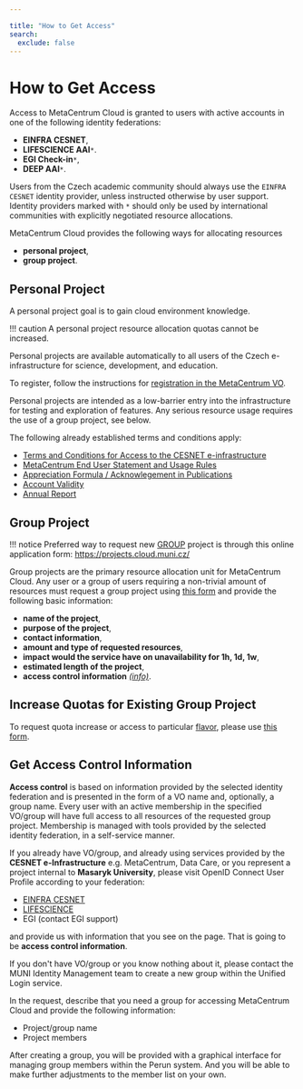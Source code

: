 ```yaml
---

title: "How to Get Access"
search:
  exclude: false
---
```


# How to Get Access

Access to MetaCentrum Cloud is granted to users
with active accounts in one of the following identity federations:

* __EINFRA CESNET__,
* __LIFESCIENCE AAI__`*`.
* __EGI Check-in__`*`,
* __DEEP AAI__`*`.

Users from the Czech academic community should always use the `EINFRA CESNET`
identity provider, unless instructed otherwise by user support.
Identity providers marked with `*` should only be used by international
communities with explicitly negotiated resource allocations.

MetaCentrum Cloud provides the following ways for allocating resources

* __personal project__,
* __group project__.

## Personal Project

A personal project goal is to gain cloud environment knowledge.

!!! caution
	A personal project resource allocation quotas cannot be increased.

Personal projects are available automatically to all users of the Czech
e-infrastructure for science, development, and education.

To register, follow the instructions for
[registration in the MetaCentrum VO](https://metavo.metacentrum.cz/en/application/index.html).

Personal projects are intended as a low-barrier entry
into the infrastructure for testing and exploration of features.
Any serious resource usage requires the use of a group project, see below.

The following already established terms and conditions apply:

* [Terms and Conditions for Access to the CESNET e-infrastructure](https://www.cesnet.cz/conditions/?lang=en)
* [MetaCentrum End User Statement and Usage Rules](https://www.metacentrum.cz/en/about/rules/index.html)
* [Appreciation Formula / Acknowlegement in Publications](https://wiki.metacentrum.cz/wiki/Usage_rules/Acknowledgement)
* [Account Validity](https://wiki.metacentrum.cz/wiki/Usage_rules/Account)
* [Annual Report](https://wiki.metacentrum.cz/wiki/MetaCentrum_Annual_Report_%E2%88%92_Author_Instructions)

## Group Project

!!! notice
	Preferred way to request new <a href="https://cloud.gitlab-pages.ics.muni.cz/documentation/register/#group-project">GROUP</a> project is through this online application form: <a href="https://projects.cloud.muni.cz/">https://projects.cloud.muni.cz/</a>

Group projects are the primary resource allocation unit for MetaCentrum Cloud.
Any user or a group of users requiring a non-trivial amount of resources must
request a group project using [this form](https://projects.cloud.muni.cz/) and provide the following basic information:

* __name of the project__,
* __purpose of the project__,
* __contact information__,
* __amount and type of requested resources__,
* __impact would the service have on unavailability for 1h, 1d, 1w__,
* __estimated length of the project__,
* __access control information__ _[(info)](#get-access-control-information)_.

## Increase Quotas for Existing Group Project

To request quota increase or access to particular [flavor](../technical-reference/flavors.md), please use [this form](https://projects.cloud.muni.cz/).

## Get Access Control Information

__Access control__ is based on information provided by the selected identity federation
and is presented in the form of a VO name and, optionally, a group name. Every user
with an active membership in the specified VO/group will have full access to all resources
of the requested group project. Membership is managed with tools provided by the selected
identity federation, in a self-service manner.

If you already have VO/group, and already using services
provided by the __CESNET e-Infrastructure__ e.g. MetaCentrum, Data Care,
or you represent a project internal to __Masaryk University__,
please visit OpenID Connect User Profile according to your federation:

 - [EINFRA CESNET](https://login.cesnet.cz/oidc/manage/user/profile)
 - [LIFESCIENCE](https://profile.aai.lifescience-ri.eu/profile)
 - EGI (contact EGI support)

and provide us with information that you see on the page. That is going to be __access control information__.

If you don't have VO/group or you know nothing about it, please contact the MUNI Identity Management team
to create a new group within the Unified Login service.

 In the request, describe that you need a group for accessing MetaCentrum Cloud and provide the following information:

* Project/group name
* Project members

After creating a group, you will be provided with a graphical interface for managing group members within the Perun system.
And you will be able to make further adjustments to the member list on your own.
